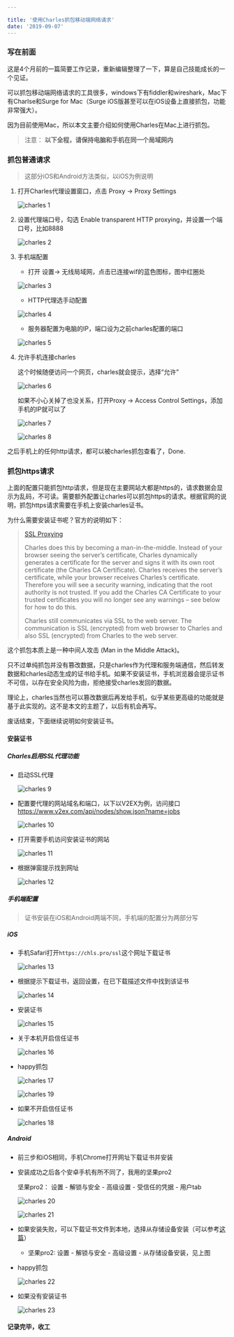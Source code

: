 ```yaml
---

title: '使用Charles抓包移动端网络请求'
date: '2019-09-07'
---
```


### 写在前面

这是4个月前的一篇简要工作记录，重新编辑整理了一下，算是自己技能成长的一个见证。

可以抓包移动端网络请求的工具很多，windows下有fiddler和wireshark，Mac下有Charlse和Surge for Mac（Surge iOS版甚至可以在iOS设备上直接抓包，功能非常强大）。

因为目前使用Mac，所以本文主要介绍如何使用Charles在Mac上进行抓包。

> 注意： **以下全程，请保持电脑和手机在同一个局域网内**

### 抓包普通请求

> 这部分iOS和Android方法类似，以iOS为例说明

1. 打开Charles代理设置窗口，点击  Proxy -> Proxy Settings

   ![charles 1](../../src/images/charles-1.png)

   

2. 设置代理端口号，勾选 Enable transparent HTTP proxying，并设置一个端口号，比如8888

   ![charles 2](../../src/images/charles-2.png)

   

3. 手机端配置

   - 打开 设置-> 无线局域网，点击已连接wif的蓝色图标，图中红圈处

   ![charles 3](../../src/images/charles-3.jpeg)
  
   

   - HTTP代理选手动配置

   ![charles 4](../../src/images/charles-4.jpeg)

   

   

   - 服务器配置为电脑的IP，端口设为之前charles配置的端口

   ![charles 5](../../src/images/charles-5.jpeg)

   

4. 允许手机连接charles

   这个时候随便访问一个网页，charles就会提示，选择“允许”

   ![charles 6](../../src/images/charles-6.png)

   

   如果不小心关掉了也没关系，打开Proxy -> Access Control Settings，添加手机的IP就可以了

   ![charles 7](../../src/images/charles-7.png)

   ![charles 8](../../src/images/charles-8.png)



之后手机上的任何http请求，都可以被charles抓包查看了，Done.



### 抓包https请求

上面的配置只能抓包http请求，但是现在主要网站大都是https的，请求数据会显示为乱码，不可读。需要额外配置让charles可以抓包https的请求。根据官网的说明，抓包https请求需要在手机上安装charles证书。

为什么需要安装证书呢？官方的说明如下：

> [SSL Proxying](https://www.charlesproxy.com/documentation/proxying/ssl-proxying/)
>
> Charles does this by becoming a man-in-the-middle. Instead of your browser seeing the server’s certificate, Charles dynamically generates a certificate for the server and signs it with its own root certificate (the Charles CA Certificate). Charles receives the server’s certificate, while your browser receives Charles’s certificate. Therefore you will see a security warning, indicating that the root authority is not trusted. If you add the Charles CA Certificate to your trusted certificates you will no longer see any warnings – see below for how to do this.
>
> Charles still communicates via SSL to the web server. The communication is SSL (encrypted) from web browser to Charles and also SSL (encrypted) from Charles to the web server.
>
> 

这个抓包本质上是一种中间人攻击 (Man in the Middle Attack)。

只不过单纯抓包并没有篡改数据，只是charles作为代理和服务端通信，然后转发数据和charles动态生成的证书给手机。如果不安装证书，手机浏览器会提示证书不可信，以存在安全风险为由，拒绝接受charles发回的数据。

理论上，charles当然也可以篡改数据后再发给手机，似乎某些更高级的功能就是基于此实现的。这不是本文的主题了，以后有机会再写。

废话结束，下面继续说明如何安装证书。

#### 安装证书

##### Charles启用SSL代理功能

- 启动SSL代理

  ![charles 9](../../src/images/charles-9.png)

- 配置要代理的网站域名和端口，以下以V2EX为例，访问接口 https://www.v2ex.com/api/nodes/show.json?name=jobs

  ![charles 10](../../src/images/charles-10.png)

- 打开需要手机访问安装证书的网站

  ![charles 11](../../src/images/charles-11.png)

- 根据弹窗提示找到网址

  ![charles 12](../../src/images/charles-12.png)

##### 手机端配置

> 证书安装在iOS和Android两端不同，手机端的配置分为两部分写

##### iOS

- 手机Safari打开`https://chls.pro/ssl`这个网址下载证书

  ![charles 13](../../src/images/charles-13-ios-1.jpeg)

- 根据提示下载证书，返回设置，在已下载描述文件中找到该证书

  ![charles 14](../../src/images/charles-14-ios-2.jpeg)

- 安装证书

  ![charles 15](../../src/images/charles-15-ios-3.jpeg)

- 关于本机开启信任证书

  ![charles 16](../../src/images/charles-16-ios-4.jpeg)

- happy抓包

  ![charles 17](../../src/images/charles-17-ios-5.jpeg)

  ![charles 19](../../src/images/charles-19.png)

- 如果不开启信任证书

  ![charles 18](../../src/images/charles-18-ios-6.jpeg)

  

  

##### Android

- 前三步和iOS相同，手机Chrome打开网址下载证书并安装

- 安装成功之后各个安卓手机有所不同了，我用的坚果pro2

  坚果pro2： 设置 - 解锁与安全 - 高级设置 - 受信任的凭据 - 用户tab

  ![charles 20](../../src/images/charles-20-android-1.jpeg)

  

  ![charles 21](../../src/images/charles-21-android-2.jpeg)


- 如果安装失败，可以下载证书文件到本地，选择从存储设备安装（可以参考[这篇](https://cosmeapp.github.io/2017/09/26/install-charles-certificate-android/)）

  - 坚果pro2:    设置 - 解锁与安全 - 高级设置 - 从存储设备安装，见上图


- happy抓包

  ![charles 22](../../src/images/charles-22-android-3.jpeg)

- 如果没有安装证书

  ![charles 23](../../src/images/charles-23-android-4.jpeg)

  
#### 记录完毕，收工
